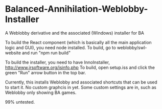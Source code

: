 # Balanced-Annihilation-Weblobby-Installer
A Weblobby derivative and the associated (Windows) installer for BA

To build the React component (which is basically all the main application logic and GUI), you need node installed. To build, go to weblobby/swl-website and run "npm run build"

To build the installer, you need to have InnoInstaller, http://www.jrsoftware.org/isinfo.php To build, open setup.iss and click the green "Run" arrow button in the top bar.

Currently, this installs Weblobby and associated shortcuts that can be used to start it. No custom graphcis in yet. Some custom settings are in, such as Weblobby only showing BA games.

99% untested.
